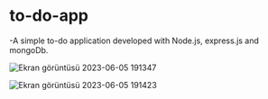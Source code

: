 # to-do-app
-A simple to-do application developed with Node.js, express.js and mongoDb.

![Ekran görüntüsü 2023-06-05 191347](https://github.com/ahmetkfi/to-do-app/assets/100486215/7a5ef3f6-d283-47b9-92e8-75c5517d83db)

![Ekran görüntüsü 2023-06-05 191423](https://github.com/ahmetkfi/to-do-app/assets/100486215/528a5782-3dc6-48ad-afe2-f9b9c6458ad3)
